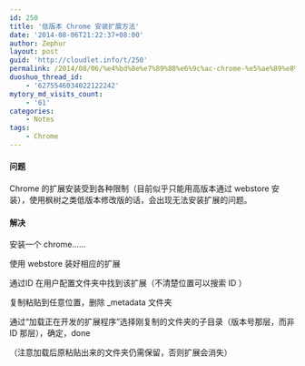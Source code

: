 ```yaml
---
id: 250
title: '低版本 Chrome 安装扩展方法'
date: '2014-08-06T21:22:37+08:00'
author: Zephur
layout: post
guid: 'http://cloudlet.info/t/250'
permalink: /2014/08/06/%e4%bd%8e%e7%89%88%e6%9c%ac-chrome-%e5%ae%89%e8%a3%85%e6%89%a9%e5%b1%95%e6%96%b9%e6%b3%95/
duoshuo_thread_id:
    - '6275546034022122242'
mytory_md_visits_count:
    - '61'
categories:
    - Notes
tags:
    - Chrome
---
```


#### 问题

Chrome 的扩展安装受到各种限制（目前似乎只能用高版本通过 webstore 安装），使用枫树之类低版本修改版的话，会出现无法安装扩展的问题。

<!--more-->

#### 解决

安装一个 chrome……

使用 webstore 装好相应的扩展

通过ID 在用户配置文件夹中找到该扩展（不清楚位置可以搜索 ID ）

复制粘贴到任意位置，删除 \_metadata 文件夹

通过“加载正在开发的扩展程序”选择刚复制的文件夹的子目录（版本号那层，而非 ID 那层），确定，done

（注意加载后原粘贴出来的文件夹仍需保留，否则扩展会消失）